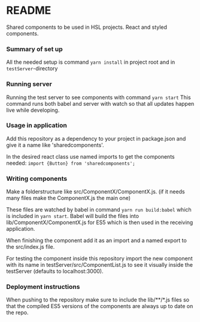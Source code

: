 # README #

Shared components to be used in HSL projects. React and styled components.

### Summary of set up ###

All the needed setup is command `yarn install` in project root and in `testServer`-directory

### Running server ###

Running the test server to see components with command `yarn start`
This command runs both babel and server with watch so that all updates happen live while developing.

### Usage in application ###

Add this repository as a dependency to your project in package.json and give it a name like 'sharedcomponents'.

In the desired react class use named imports to get the components needed:
`import {Button} from 'sharedcomponents';`

### Writing components ###

Make a folderstructure like src/ComponentX/ComponentX.js. (if it needs many files make the ComponentX.js the main one)

These files are watched by babel in command `yarn run build:babel` which is included in `yarn start`. Babel will build the files into lib/ComponentX/ComponentX.js for ES5 which is then used in the receiving application.

When finishing the component add it as an import and a named export to the src/index.js file.

For testing the component inside this repository import the new component with its name in testServer/src/ComponentList.js to see it visually inside the testServer (defaults to localhost:3000).

### Deployment instructions ###

When pushing to the repository make sure to include the lib/**/*.js files so that the compiled ES5 versions of the components are always up to date on the repo.
